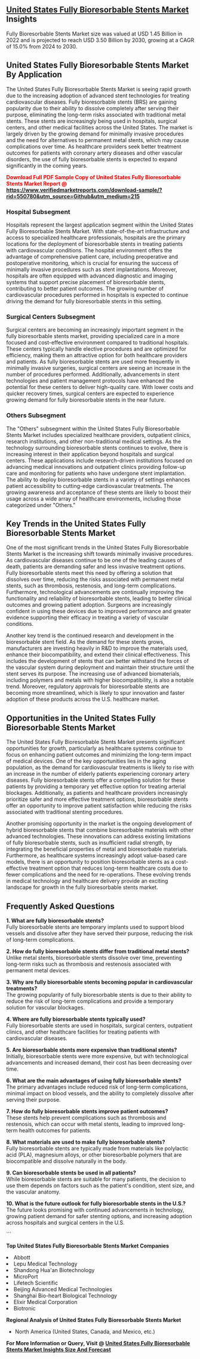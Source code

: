 <h2><a href="https://www.verifiedmarketreports.com/download-sample/?rid=550780&amp;utm_source=Github&amp;utm_medium=215" target="_blank">United States Fully Bioresorbable Stents Market</a> Insights</h2><p>Fully Bioresorbable Stents Market size was valued at USD 1.45 Billion in 2022 and is projected to reach USD 3.50 Billion by 2030, growing at a CAGR of 15.0% from 2024 to 2030.</p><p><h2>United States Fully Bioresorbable Stents Market By Application</h2><p>The United States Fully Bioresorbable Stents Market is seeing rapid growth due to the increasing adoption of advanced stent technologies for treating cardiovascular diseases. Fully bioresorbable stents (BRS) are gaining popularity due to their ability to dissolve completely after serving their purpose, eliminating the long-term risks associated with traditional metal stents. These stents are increasingly being used in hospitals, surgical centers, and other medical facilities across the United States. The market is largely driven by the growing demand for minimally invasive procedures and the need for alternatives to permanent metal stents, which may cause complications over time. As healthcare providers seek better treatment outcomes for patients with coronary artery diseases and other vascular disorders, the use of fully bioresorbable stents is expected to expand significantly in the coming years. <br> <strong><p><span class=""><span style="color: #ff0000;"><strong>Download Full PDF Sample Copy of United States Fully Bioresorbable Stents Market Report</strong> @ </span><a href="https://www.verifiedmarketreports.com/download-sample/?rid=550780&amp;utm_source=Github&amp;utm_medium=215" target="_blank">https://www.verifiedmarketreports.com/download-sample/?rid=550780&amp;utm_source=Github&amp;utm_medium=215</a></span></p></strong></p><h3>Hospital Subsegment</h3><p>Hospitals represent the largest application segment within the United States Fully Bioresorbable Stents Market. With state-of-the-art infrastructure and access to specialized healthcare professionals, hospitals are the primary locations for the deployment of bioresorbable stents in treating patients with cardiovascular conditions. The hospital environment offers the advantage of comprehensive patient care, including preoperative and postoperative monitoring, which is crucial for ensuring the success of minimally invasive procedures such as stent implantations. Moreover, hospitals are often equipped with advanced diagnostic and imaging systems that support precise placement of bioresorbable stents, contributing to better patient outcomes. The growing number of cardiovascular procedures performed in hospitals is expected to continue driving the demand for fully bioresorbable stents in this setting. </p><h3>Surgical Centers Subsegment</h3><p>Surgical centers are becoming an increasingly important segment in the fully bioresorbable stents market, providing specialized care in a more focused and cost-effective environment compared to traditional hospitals. These centers typically handle elective procedures and are optimized for efficiency, making them an attractive option for both healthcare providers and patients. As fully bioresorbable stents are used more frequently in minimally invasive surgeries, surgical centers are seeing an increase in the number of procedures performed. Additionally, advancements in stent technologies and patient management protocols have enhanced the potential for these centers to deliver high-quality care. With lower costs and quicker recovery times, surgical centers are expected to experience growing demand for fully bioresorbable stents in the near future. </p><h3>Others Subsegment</h3><p>The "Others" subsegment within the United States Fully Bioresorbable Stents Market includes specialized healthcare providers, outpatient clinics, research institutions, and other non-traditional medical settings. As the technology surrounding bioresorbable stents continues to evolve, there is increasing interest in their application beyond hospitals and surgical centers. These applications include research-driven institutions focused on advancing medical innovations and outpatient clinics providing follow-up care and monitoring for patients who have undergone stent implantation. The ability to deploy bioresorbable stents in a variety of settings enhances patient accessibility to cutting-edge cardiovascular treatments. The growing awareness and acceptance of these stents are likely to boost their usage across a wide array of healthcare environments, including those categorized under "Others." </p><h2>Key Trends in the United States Fully Bioresorbable Stents Market</h2><p>One of the most significant trends in the United States Fully Bioresorbable Stents Market is the increasing shift towards minimally invasive procedures. As cardiovascular diseases continue to be one of the leading causes of death, patients are demanding safer and less invasive treatment options. Fully bioresorbable stents meet this need by offering a solution that dissolves over time, reducing the risks associated with permanent metal stents, such as thrombosis, restenosis, and long-term complications. Furthermore, technological advancements are continually improving the functionality and reliability of bioresorbable stents, leading to better clinical outcomes and growing patient adoption. Surgeons are increasingly confident in using these devices due to improved performance and greater evidence supporting their efficacy in treating a variety of vascular conditions. </p><p>Another key trend is the continued research and development in the bioresorbable stent field. As the demand for these stents grows, manufacturers are investing heavily in R&D to improve the materials used, enhance their biocompatibility, and extend their clinical effectiveness. This includes the development of stents that can better withstand the forces of the vascular system during deployment and maintain their structure until the stent serves its purpose. The increasing use of advanced biomaterials, including polymers and metals with higher biocompatibility, is also a notable trend. Moreover, regulatory approvals for bioresorbable stents are becoming more streamlined, which is likely to spur innovation and faster adoption of these products across the U.S. healthcare market. </p><h2>Opportunities in the United States Fully Bioresorbable Stents Market</h2><p>The United States Fully Bioresorbable Stents Market presents significant opportunities for growth, particularly as healthcare systems continue to focus on enhancing patient outcomes and minimizing the long-term impact of medical devices. One of the key opportunities lies in the aging population, as the demand for cardiovascular treatments is likely to rise with an increase in the number of elderly patients experiencing coronary artery diseases. Fully bioresorbable stents offer a compelling solution for these patients by providing a temporary yet effective option for treating arterial blockages. Additionally, as patients and healthcare providers increasingly prioritize safer and more effective treatment options, bioresorbable stents offer an opportunity to improve patient satisfaction while reducing the risks associated with traditional stenting procedures. </p><p>Another promising opportunity in the market is the ongoing development of hybrid bioresorbable stents that combine bioresorbable materials with other advanced technologies. These innovations can address existing limitations of fully bioresorbable stents, such as insufficient radial strength, by integrating the beneficial properties of metal and bioresorbable materials. Furthermore, as healthcare systems increasingly adopt value-based care models, there is an opportunity to position bioresorbable stents as a cost-effective treatment option that reduces long-term healthcare costs due to fewer complications and the need for re-operations. These evolving trends in medical technology and healthcare delivery provide an exciting landscape for growth in the fully bioresorbable stents market. </p><h2>Frequently Asked Questions</h2><p><strong>1. What are fully bioresorbable stents?</strong><br>Fully bioresorbable stents are temporary implants used to support blood vessels and dissolve after they have served their purpose, reducing the risk of long-term complications.</p><p><strong>2. How do fully bioresorbable stents differ from traditional metal stents?</strong><br>Unlike metal stents, bioresorbable stents dissolve over time, preventing long-term risks such as thrombosis and restenosis associated with permanent metal devices.</p><p><strong>3. Why are fully bioresorbable stents becoming popular in cardiovascular treatments?</strong><br>The growing popularity of fully bioresorbable stents is due to their ability to reduce the risk of long-term complications and provide a temporary solution for vascular blockages.</p><p><strong>4. Where are fully bioresorbable stents typically used?</strong><br>Fully bioresorbable stents are used in hospitals, surgical centers, outpatient clinics, and other healthcare facilities for treating patients with cardiovascular diseases.</p><p><strong>5. Are bioresorbable stents more expensive than traditional stents?</strong><br>Initially, bioresorbable stents were more expensive, but with technological advancements and increased demand, their cost has been decreasing over time.</p><p><strong>6. What are the main advantages of using fully bioresorbable stents?</strong><br>The primary advantages include reduced risk of long-term complications, minimal impact on blood vessels, and the ability to completely dissolve after serving their purpose.</p><p><strong>7. How do fully bioresorbable stents improve patient outcomes?</strong><br>These stents help prevent complications such as thrombosis and restenosis, which can occur with metal stents, leading to improved long-term health outcomes for patients.</p><p><strong>8. What materials are used to make fully bioresorbable stents?</strong><br>Fully bioresorbable stents are typically made from materials like polylactic acid (PLA), magnesium alloys, or other bioresorbable polymers that are biocompatible and dissolve naturally in the body.</p><p><strong>9. Can bioresorbable stents be used in all patients?</strong><br>While bioresorbable stents are suitable for many patients, the decision to use them depends on factors such as the patient's condition, stent size, and the vascular anatomy.</p><p><strong>10. What is the future outlook for fully bioresorbable stents in the U.S.?</strong><br>The future looks promising with continued advancements in technology, growing patient demand for safer stenting options, and increasing adoption across hospitals and surgical centers in the U.S.</p>```</p><p><strong>Top United States Fully Bioresorbable Stents Market Companies</strong></p><div data-test-id=""><p><li>Abbott</li><li> Lepu Medical Technology</li><li> Shandong Hua'an Biotechnology</li><li> MicroPort</li><li> Lifetech Scientific</li><li> Beijing Advanced Medical Technologies</li><li> Shanghai Bio-heart Biological Technology</li><li> Elixir Medical Corporation</li><li> Biotronic</li></p><div><strong>Regional Analysis of&nbsp;United States Fully Bioresorbable Stents Market</strong></div><ul><li dir="ltr"><p dir="ltr">North America&nbsp;(United States, Canada, and Mexico, etc.)</p></li></ul><p><strong>For More Information or Query, Visit @&nbsp;</strong><strong><a href="https://www.verifiedmarketreports.com/product/fully-bioresorbable-stents-market/?utm_source=Github&amp;utm_medium=215" target="_blank">United States Fully Bioresorbable Stents Market Insights Size And Forecast</a></strong></p></div>
